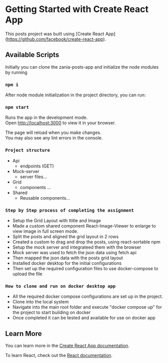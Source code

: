 # Getting Started with Create React App

This posts project was built using [Create React App] (https://github.com/facebook/create-react-app).

## Available Scripts

Initially you can clone the zania-posts-app and initialize the node modules by running

### `npm i`

After node module initialization in the project directory, you can run:

### `npm start`

Runs the app in the development mode.\
Open [http://localhost:3000](http://localhost:3000) to view it in your browser.

The page will reload when you make changes.\
You may also see any lint errors in the console.

### `Project structure`
- Api
  - endpoints (GET)
- Mock-server
  - server files...
- Grid
  - components ...
- Shared
  - Reusable components...

### `Step by Step process of completing the assignment`

- Setup the Grid Layout with ttitle and Image
- Made a custom shared component React-Image-Viewer to enlarge to view image in full screen mode.
- Split the posts and aligned the grid layout in 2 rows 
- Created a custom to drag and drop the posts, using react-sortable npm
- Setup the mock server and integrateed them with the browser
- Mock server was used to fetch the json data using fetch api
- Then mapped the json data with the posts grid layout
- Installed docker desktop for the initial configurations
- Then set up the required configuration files to use docker-compose to upload the file

### `How to clone and run on docker desktop app`

- All the required docker compose configurations are set up in the project.
- Clone into the local system
- Navigate into the main root folder and execute "docker compose up" for the project to start building on docker
- Once completed it can be tested and available for use on docker app

## Learn More

You can learn more in the [Create React App documentation](https://facebook.github.io/create-react-app/docs/getting-started).

To learn React, check out the [React documentation](https://reactjs.org/).


